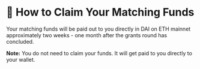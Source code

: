 # 🏧 How to Claim Your Matching Funds

Your matching funds will be paid out to you directly in DAI on ETH mainnet approximately two weeks - one month after the grants round has concluded.&#x20;

**Note:** You do not need to claim your funds. It will get paid to you directly to your wallet.
